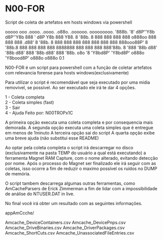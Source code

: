 # N00-FOR
Script de coleta de artefatos em hosts windows via powershell

ooooo      ooo   .oooo.     .oooo.            .o88o.   .oooooo.   ooooooooo.
'888b.     '8'  d8P''Y8b   d8P''Y8b           888 '   d8P    Y8b   888    Y88.
 8 '88b.    8  888    888 888    888         o888oo  888      888  888   .d88'
 8   '88b.  8  888    888 888    888          888    888      888  888ooo88P'
 8     '88b.8  888    888 888    888 8888888  888    888      888  888'88b.
 8       '888  '88b  d88' '88b  d88'          888    '88b    d88'  888  '88b.
o8o        '8   'Y8bd8P'   'Y8bd8P'          o888o    'Y8bood8P'  o888o  o888o 0.1


N00-FOR é um script para powershell com a função de coletar artefatos com relevancia forense para hosts windows(exclusivamente)

Para utilizar o script é recomendável que seja executado por uma midia removivel, se possível.
Ao ser executado ele irá te dar 4 opções.

  1 - Coleta completa                                                                       
  2 - Coleta simples (fast)                                                                 
  3 - Sair                                                                                  
  4 - Ajuda                                                    Feito por: N00TROPx1C

A primeira opção executa uma coleta completa e por consequencia mais demorada.
A segunda opção executa uma coleta simples que é entregue em menos de 1minuto
A terceira opção saí do script
A quarta opção exibe uma breve ajuda (não substitui esse README)

Ao optar pela coleta completa o script irá descarregar no disco (exclusivamente na pasta TEMP do usuário a qual está executando) a ferramenta Magnet RAM Capture, com o nome alterado, evitando detecção por nome.
Após o processo do Magnet ser finalizado ele irá seguir com as coletas, isso ocorre a fim de reduzir o maximo possível os ruídos no DUMP de memória.

O script tambem descarrega algumas outras ferramentas, como AmCacheParsers de Erick Zimmerman a fim de lidar com a impossibilidade de análise do NTUSER.DAT in live.

No final você irá obter um resultado com as seguintes informações.

appAmCcche/

Amcache_DeviceContainers.csv
Amcache_DevicePnps.csv
Amcache_DriveBinaries.csv
Amcache_DriverPackages.csv
Amcache_ShortCuts.csv
Amcache_UnassociatedFileEntries.csv














